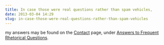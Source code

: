 ```yaml
---
title: In case those were real questions rather than spam vehicles,
date: 2013-03-04 14:29
slug: in-case-those-were-real-questions-rather-than-spam-vehicles
---
```


my answers may be found on the [Contact](/contact/) page, under
[Answers to Frequent Rhetorical Questions](/contact/#afrq).

